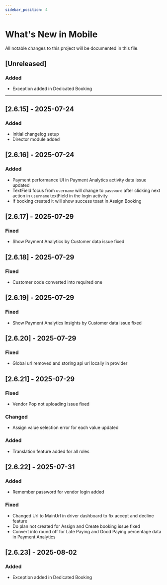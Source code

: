 ```yaml
---
sidebar_position: 4
---
```

# What's New in Mobile

All notable changes to this project will be documented in this file.

## [Unreleased]

### Added
- Exception added in Dedicated Booking

---

## [2.6.15] - 2025-07-24

### Added
- Initial changelog setup
- Director module added



## [2.6.16] - 2025-07-24

### Added
- Payment performance UI in Payment Analytics activity data issue updated
- TextField focus from `username` will change to `password` after clicking next action in `username` textField in the login activity
- If booking created it will show success toast in Assign Booking


## [2.6.17] - 2025-07-29

### Fixed
- Show Payment Analytics by Customer data issue fixed


## [2.6.18] - 2025-07-29

### Fixed
- Customer code converted into required one


## [2.6.19] - 2025-07-29

### Fixed
- Show Payment Analytics Insights by Customer data issue fixed


## [2.6.20] - 2025-07-29

### Fixed
- Global url removed and storing api url locally in provider


## [2.6.21] - 2025-07-29

### Fixed
- Vendor Pop not uploading issue fixed

### Changed
- Assign value selection error for each value updated

### Added
- Translation feature added for all roles


## [2.6.22] - 2025-07-31

### Added
- Remember password for vendor login added

### Fixed
- Changed Url to MainUrl in driver dashboard to fix accept and decline feature
- Do plan not created for Assign and Create booking issue fixed
- Convert into round off for Late Paying and Good Paying percentage data in Payment Analytics


## [2.6.23] - 2025-08-02

### Added
- Exception added in Dedicated Booking